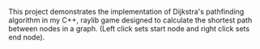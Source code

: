 This project demonstrates the implementation of Dijkstra's pathfinding algorithm in my C++, raylib game designed to calculate the shortest path between nodes in a graph. (Left click sets start node and right click sets end node).
